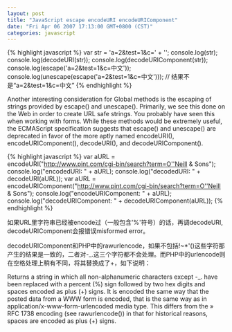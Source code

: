 ```yaml
---
layout: post
title: "JavaScript escape encodeURI encodeURIComponent"
date: "Fri Apr 06 2007 17:13:00 GMT+0800 (CST)"
categories: javascript
---
```


{% highlight javascript %}
var str = 'a=2&test=1&c=' + '<?php echo urlencode('中文');?>';
console.log(str);
console.log(decodeURI(str));
console.log(decodeURIComponent(str));
console.log(escape('a=2&test=1&c=中文'));
console.log(unescape(escape('a=2&test=1&c=中文')));
// 结果不是“a=2&test=1&c=中文”
{% endhighlight %}

Another interesting consideration for Global methods is the escaping of strings
provided by escape() and unescape(). Primarily, we see this done on the Web
in order to create URL safe strings. You probably have seen this when working with forms.
While these methods would be extremely useful, the ECMAScript specification suggests
that escape() and unescape() are deprecated in favor of the more aptly named encodeURI(),
encodeURIComponent(), decodeURI(), and decodeURIComponent().

{% highlight javascript %}
var aURL = encodeURI("http://www.pint.com/cgi-bin/search?term=O''Neill & Sons");
console.log("encodedURI: " + aURL);
console.log("decodedURI: " + decodeURI(aURL));
var aURL = encodeURIComponent("http://www.pint.com/cgi-bin/search?term=O''Neill & Sons");
console.log("encodeURIComponent: " + aURL);
console.log("decodeURIComponent: " + decodeURIComponent(aURL));
{% endhighlight %}

如果URL里字符串已经被encode过（一般包含'%'符号）的话，再调decodeURI, decodeURIComponent会报错误misformed error。

decodeURIComponent和PHP中的rawurlencode，如果不包括!~*'()这些字符那产生的结果是一致的，二者对-_.这三个字符都不会处理。而PHP中的urlencode则在空格处理上稍有不同，将其替换成了+，如下说明：

Returns a string in which all non-alphanumeric characters except -_. have been replaced with a percent (%) sign followed by two hex digits and spaces encoded as plus (+) signs. It is encoded the same way that the posted data from a WWW form is encoded, that is the same way as in application/x-www-form-urlencoded media type. This differs from the » RFC 1738 encoding (see rawurlencode()) in that for historical reasons, spaces are encoded as plus (+) signs.
